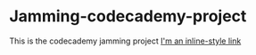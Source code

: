 # Jamming-codecademy-project
This is the codecademy jamming project [I'm an inline-style link](https://www.codecademy.com/paths/web-development/tracks/front-end-applications-with-react/modules/jammming/projects/jammming-prj)
